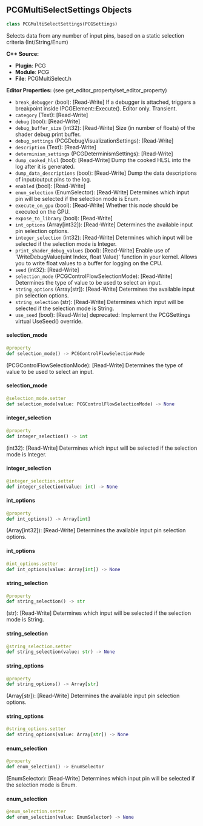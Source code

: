 ## PCGMultiSelectSettings Objects

```python
class PCGMultiSelectSettings(PCGSettings)
```

Selects data from any number of input pins, based on a static selection criteria (Int/String/Enum)

**C++ Source:**

- **Plugin**: PCG
- **Module**: PCG
- **File**: PCGMultiSelect.h

**Editor Properties:** (see get_editor_property/set_editor_property)

- ``break_debugger`` (bool):  [Read-Write] If a debugger is attached, triggers a breakpoint inside IPCGElement::Execute(). Editor only. Transient.
- ``category`` (Text):  [Read-Write]
- ``debug`` (bool):  [Read-Write]
- ``debug_buffer_size`` (int32):  [Read-Write] Size (in number of floats) of the shader debug print buffer.
- ``debug_settings`` (PCGDebugVisualizationSettings):  [Read-Write]
- ``description`` (Text):  [Read-Write]
- ``determinism_settings`` (PCGDeterminismSettings):  [Read-Write]
- ``dump_cooked_hlsl`` (bool):  [Read-Write] Dump the cooked HLSL into the log after it is generated.
- ``dump_data_descriptions`` (bool):  [Read-Write] Dump the data descriptions of input/output pins to the log.
- ``enabled`` (bool):  [Read-Write]
- ``enum_selection`` (EnumSelector):  [Read-Write] Determines which input pin will be selected if the selection mode is Enum.
- ``execute_on_gpu`` (bool):  [Read-Write] Whether this node should be executed on the GPU.
- ``expose_to_library`` (bool):  [Read-Write]
- ``int_options`` (Array[int32]):  [Read-Write] Determines the available input pin selection options.
- ``integer_selection`` (int32):  [Read-Write] Determines which input will be selected if the selection mode is Integer.
- ``print_shader_debug_values`` (bool):  [Read-Write] Enable use of 'WriteDebugValue(uint Index, float Value)' function in your kernel. Allows you to write float values to a buffer for logging on the CPU.
- ``seed`` (int32):  [Read-Write]
- ``selection_mode`` (PCGControlFlowSelectionMode):  [Read-Write] Determines the type of value to be used to select an input.
- ``string_options`` (Array[str]):  [Read-Write] Determines the available input pin selection options.
- ``string_selection`` (str):  [Read-Write] Determines which input will be selected if the selection mode is String.
- ``use_seed`` (bool):  [Read-Write]
  deprecated: Implement the PCGSettings virtual UseSeed() override.

<a id="unreal.PCGMultiSelectSettings.selection_mode"></a>

#### selection_mode

```python
@property
def selection_mode() -> PCGControlFlowSelectionMode
```

(PCGControlFlowSelectionMode):  [Read-Write] Determines the type of value to be used to select an input.

<a id="unreal.PCGMultiSelectSettings.selection_mode"></a>

#### selection_mode

```python
@selection_mode.setter
def selection_mode(value: PCGControlFlowSelectionMode) -> None
```

<a id="unreal.PCGMultiSelectSettings.integer_selection"></a>

#### integer_selection

```python
@property
def integer_selection() -> int
```

(int32):  [Read-Write] Determines which input will be selected if the selection mode is Integer.

<a id="unreal.PCGMultiSelectSettings.integer_selection"></a>

#### integer_selection

```python
@integer_selection.setter
def integer_selection(value: int) -> None
```

<a id="unreal.PCGMultiSelectSettings.int_options"></a>

#### int_options

```python
@property
def int_options() -> Array[int]
```

(Array[int32]):  [Read-Write] Determines the available input pin selection options.

<a id="unreal.PCGMultiSelectSettings.int_options"></a>

#### int_options

```python
@int_options.setter
def int_options(value: Array[int]) -> None
```

<a id="unreal.PCGMultiSelectSettings.string_selection"></a>

#### string_selection

```python
@property
def string_selection() -> str
```

(str):  [Read-Write] Determines which input will be selected if the selection mode is String.

<a id="unreal.PCGMultiSelectSettings.string_selection"></a>

#### string_selection

```python
@string_selection.setter
def string_selection(value: str) -> None
```

<a id="unreal.PCGMultiSelectSettings.string_options"></a>

#### string_options

```python
@property
def string_options() -> Array[str]
```

(Array[str]):  [Read-Write] Determines the available input pin selection options.

<a id="unreal.PCGMultiSelectSettings.string_options"></a>

#### string_options

```python
@string_options.setter
def string_options(value: Array[str]) -> None
```

<a id="unreal.PCGMultiSelectSettings.enum_selection"></a>

#### enum_selection

```python
@property
def enum_selection() -> EnumSelector
```

(EnumSelector):  [Read-Write] Determines which input pin will be selected if the selection mode is Enum.

<a id="unreal.PCGMultiSelectSettings.enum_selection"></a>

#### enum_selection

```python
@enum_selection.setter
def enum_selection(value: EnumSelector) -> None
```

<a id="unreal.PCGMutateSeedSettings"></a>